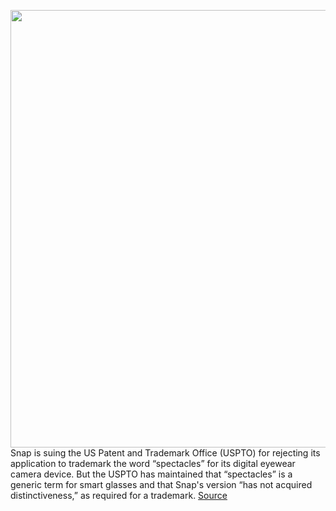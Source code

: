 <img src='https://cdn.vox-cdn.com/thumbor/9fCmDI_W8e0TAfUg0SibEWvU3WQ=/0x0:2040x1360/1200x800/filters:focal(857x517:1183x843)/cdn.vox-cdn.com/uploads/chorus_image/image/70354747/alopez_211129_4909_0011.0.jpg' width='700px' /><br/>
Snap is suing the US Patent and Trademark Office (USPTO) for rejecting its application to trademark the word “spectacles” for its digital eyewear camera device. But the USPTO has maintained that “spectacles” is a generic term for smart glasses and that Snap's version “has not acquired distinctiveness,” as required for a trademark.
<a href='https://www.theverge.com/2022/1/6/22870120/snap-suing-trademark-word-spectacles-smart-glasses-snapchat'> Source <a/>